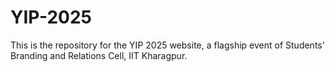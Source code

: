 # YIP-2025
This is the repository for the YIP 2025 website, a flagship event of Students' Branding and Relations Cell, IIT Kharagpur.

